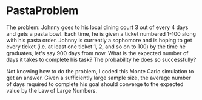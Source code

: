 # PastaProblem
The problem: Johnny goes to his local dining court 3 out of every 4 days and gets a pasta bowl. Each time, he is given a ticket numbered 1-100 along with his pasta order. Johnny is currently a sophomore and is hoping to get every ticket (i.e. at least one ticket 1, 2, and so on to 100) by the time he graduates, let's say 900 days from now. What is the expected number of days it takes to complete his task? The probability he does so successfully?

Not knowing how to do the problem, I coded this Monte Carlo simulation to get an answer. Given a sufficiently large sample size, the average number of days required to complete his goal should converge to the expected value by the Law of Large Numbers.
